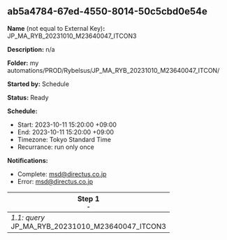 ## ab5a4784-67ed-4550-8014-50c5cbd0e54e

**Name** (not equal to External Key)**:** JP_MA_RYB_20231010_M23640047_ITCON3

**Description:** n/a

**Folder:** my automations/PROD/Rybelsus/JP_MA_RYB_20231010_M23640047_ITCON/

**Started by:** Schedule

**Status:** Ready

**Schedule:**

* Start: 2023-10-11 15:20:00 +09:00
* End: 2023-10-11 15:20:00 +09:00
* Timezone: Tokyo Standard Time
* Recurrance: run only once

**Notifications:**

* Complete: msd@directus.co.jp
* Error: msd@directus.co.jp

| Step 1<br>_<small>-</small>_ |
| --- |
| _1.1: query_<br>JP_MA_RYB_20231010_M23640047_ITCON3 |
